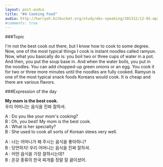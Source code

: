 ```yaml
---
layout: post-audio
title: "#4 Cooking Food"
audio: http://harryoh.bitbucket.org/study/ebs-speaking/201312/12-05.mp3
#comments: true
---
```


###Topic

I'm not the best cook out there, but I know how to cook to some degree. Now, one of the most typical things I cook is instant noodles called ramyun. Now, what you basically do is: you boil two or three cups of water in a pot. And then, you put the soup base in. And when the water boils, you put in the noodles. You can add chopped-up green onions or an egg. You cook it for two or three more minutes until the noodles are fully cooked. Ramyun is one of the most typical snack foods Koreans would cook. It is cheap and there are various flavors.

###Expression‍ of the day

**My mom is the best cook.**  
  우리 어머니는 음식을 진짜 잘하셔.

A : Do you like your mom's cooking?  
B : Oh, you best! My mom is the best cook.  
A : What is her specialty?  
B : She used to cook all sorts of Korean stews very well.  

A : 너는 어머니가 해 주시는 음식을 좋아하니?  
B : 당연하지! 우리 어머니는 음식을 진짜 잘하셔.  
A : 어떤 음식을 가장 잘하시는데?  
B : 온갖 종류의 한국 찌개를 정말 잘 끓이셨어.  
